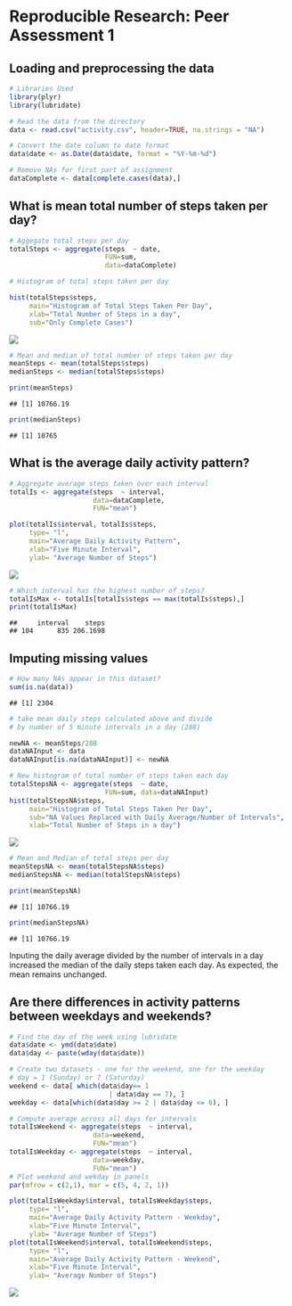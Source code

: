 # Reproducible Research: Peer Assessment 1


## Loading and preprocessing the data


```r
# Libraries Used
library(plyr)
library(lubridate)
```


```r
# Read the data from the directory
data <- read.csv("activity.csv", header=TRUE, na.strings = "NA")

# Convert the date column to date format
data$date <- as.Date(data$date, format = "%Y-%m-%d")

# Remove NAs for first part of assignment
dataComplete <- data[complete.cases(data),]
```

## What is mean total number of steps taken per day?

```r
# Aggegate total steps per day
totalSteps <- aggregate(steps  ~ date, 
                        FUN=sum, 
                        data=dataComplete)

# Histogram of total steps taken per day

hist(totalSteps$steps,
     main="Histogram of Total Steps Taken Per Day",
     xlab="Total Number of Steps in a day",
     sub="Only Complete Cases")
```

![](PA1_template_files/figure-html/unnamed-chunk-3-1.png) 

```r
# Mean and median of total number of steps taken per day
meanSteps <- mean(totalSteps$steps)
medianSteps <- median(totalSteps$steps)

print(meanSteps)
```

```
## [1] 10766.19
```

```r
print(medianSteps)
```

```
## [1] 10765
```

## What is the average daily activity pattern?


```r
# Aggregate average steps taken over each interval
totalIs <- aggregate(steps  ~ interval, 
                     data=dataComplete, 
                     FUN="mean")

plot(totalIs$interval, totalIs$steps,
     type= "l",
     main="Average Daily Activity Pattern",
     xlab="Five Minute Interval",
     ylab= "Average Number of Steps")
```

![](PA1_template_files/figure-html/unnamed-chunk-4-1.png) 

```r
# Which interval has the highest number of steps?
totalIsMax <- totalIs[totalIs$steps == max(totalIs$steps),]
print(totalIsMax)
```

```
##     interval    steps
## 104      835 206.1698
```

## Imputing missing values


```r
# How many NAs appear in this dataset?
sum(is.na(data))
```

```
## [1] 2304
```

```r
# take mean daily steps calculated above and divide 
# by number of 5 minute intervals in a day (288)

newNA <- meanSteps/288
dataNAInput <- data
dataNAInput[is.na(dataNAInput)] <- newNA

# New histogram of total number of steps taken each day
totalStepsNA <- aggregate(steps  ~ date, 
                        FUN=sum, data=dataNAInput)
hist(totalStepsNA$steps,
     main="Histogram of Total Steps Taken Per Day",
     sub="NA Values Replaced with Daily Average/Number of Intervals",
     xlab="Total Number of Steps in a day")
```

![](PA1_template_files/figure-html/unnamed-chunk-5-1.png) 

```r
# Mean and Median of total steps per day
meanStepsNA <- mean(totalStepsNA$steps)
medianStepsNA <- median(totalStepsNA$steps)

print(meanStepsNA)
```

```
## [1] 10766.19
```

```r
print(medianStepsNA)
```

```
## [1] 10766.19
```

Inputing the daily average divided by the number of intervals in a day increased the median of the daily steps taken each day. As expected, the mean remains unchanged.

## Are there differences in activity patterns between weekdays and weekends?


```r
# Find the day of the week using lubridate
data$date <- ymd(data$date)
data$day <- paste(wday(data$date))

# Create two datasets - one for the weekend, one for the weekday
# day = 1 (Sunday) or 7 (Saturday)
weekend <- data[ which(data$day== 1 
                         | data$day == 7), ]
weekday <- data[which(data$day >= 2 | data$day <= 6), ]

# Compute average across all days for intervals
totalIsWeekend <- aggregate(steps  ~ interval, 
                     data=weekend, 
                     FUN="mean")
totalIsWeekday <- aggregate(steps  ~ interval, 
                     data=weekday, 
                     FUN="mean")
# Plot weekend and wekday in panels
par(mfrow = c(2,1), mar = c(5, 4, 2, 1))

plot(totalIsWeekday$interval, totalIsWeekday$steps,
     type= "l",
     main="Average Daily Activity Pattern - Weekday",
     xlab="Five Minute Interval",
     ylab= "Average Number of Steps")
plot(totalIsWeekend$interval, totalIsWeekend$steps,
     type= "l",
     main="Average Daily Activity Pattern - Weekend",
     xlab="Five Minute Interval",
     ylab= "Average Number of Steps")
```

![](PA1_template_files/figure-html/unnamed-chunk-6-1.png) 


